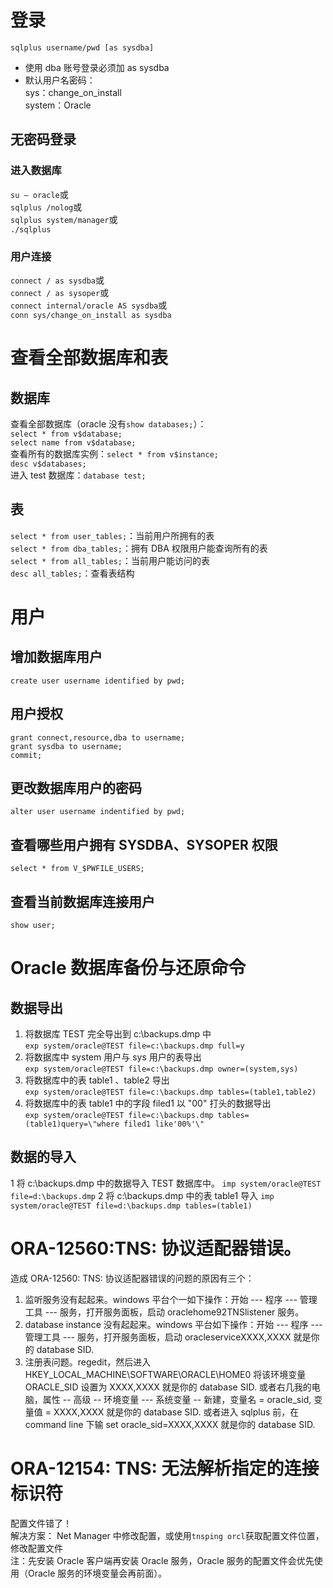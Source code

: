 # 登录

`sqlplus username/pwd [as sysdba]`

-   使用 dba 账号登录必须加 as sysdba
-   默认用户名密码：  
    sys：change_on_install  
    system：Oracle

## 无密码登录

### 进入数据库

`su – oracle`或  
`sqlplus /nolog`或  
`sqlplus system/manager`或  
`./sqlplus`

### 用户连接

`connect / as sysdba`或  
`connect / as sysoper`或  
`connect internal/oracle AS sysdba`或  
`conn sys/change_on_install as sysdba`

# 查看全部数据库和表

## 数据库

查看全部数据库（oracle 没有`show databases;`）：  
`select * from v$database;`  
`select name from v$database;`  
查看所有的数据库实例：`select * from v$instance;`  
`desc v$databases;`  
进入 test 数据库：`database test;`

## 表

`select * from user_tables;`：当前用户所拥有的表  
`select * from dba_tables;`：拥有 DBA 权限用户能查询所有的表  
`select * from all_tables;`：当前用户能访问的表  
`desc all_tables;`：查看表结构

# 用户

## 增加数据库用户

`create user username identified by pwd;`

## 用户授权

    grant connect,resource,dba to username;
    grant sysdba to username;
    commit;

## 更改数据库用户的密码

`alter user username indentified by pwd;`

## 查看哪些用户拥有 SYSDBA、SYSOPER 权限

`select * from V_$PWFILE_USERS;`

## 查看当前数据库连接用户

`show user;`

# Oracle 数据库备份与还原命令

## 数据导出

1.  将数据库 TEST 完全导出到 c:\\backups.dmp 中  
    `exp system/oracle@TEST file=c:\backups.dmp full=y`
2.  将数据库中 system 用户与 sys 用户的表导出  
    `exp system/oracle@TEST file=c:\backups.dmp owner=(system,sys)`
3.  将数据库中的表 table1 、table2 导出  
    `exp system/oracle@TEST file=c:\backups.dmp tables=(table1,table2)`
4.  将数据库中的表 table1 中的字段 filed1 以 "00" 打头的数据导出  
    `exp system/oracle@TEST file=c:\backups.dmp tables=(table1)query=\"where filed1 like'00%'\"`

## 数据的导入

1 将 c:\\backups.dmp 中的数据导入 TEST 数据库中。
`imp system/oracle@TEST file=d:\backups.dmp`
2 将 c:\\backups.dmp 中的表 table1 导入
`imp system/oracle@TEST file=d:\backups.dmp tables=(table1)`

# ORA-12560:TNS: 协议适配器错误。

造成 ORA-12560: TNS: 协议适配器错误的问题的原因有三个：
1. 监听服务没有起起来。windows 平台个一如下操作：开始 --- 程序 --- 管理工具 --- 服务，打开服务面板，启动 oraclehome92TNSlistener 服务。
1. database instance 没有起起来。windows 平台如下操作：开始 --- 程序 --- 管理工具 --- 服务，打开服务面板，启动 oracleserviceXXXX,XXXX 就是你的 database SID.
1. 注册表问题。regedit，然后进入 HKEY_LOCAL_MACHINE\\SOFTWARE\\ORACLE\\HOME0 将该环境变量 ORACLE_SID 设置为 XXXX,XXXX 就是你的 database SID. 或者右几我的电脑，属性 -- 高级 -- 环境变量 --- 系统变量 -- 新建，变量名 = oracle_sid, 变量值 = XXXX,XXXX 就是你的 database SID. 或者进入 sqlplus 前，在 command line 下输 set oracle_sid=XXXX,XXXX 就是你的 database SID.

# ORA-12154: TNS: 无法解析指定的连接标识符

配置文件错了！  
解决方案：
Net Manager 中修改配置，或使用`tnsping orcl`获取配置文件位置，修改配置文件  
注：先安装 Oracle 客户端再安装 Oracle 服务，Oracle 服务的配置文件会优先使用（Oracle 服务的环境变量会再前面）。
